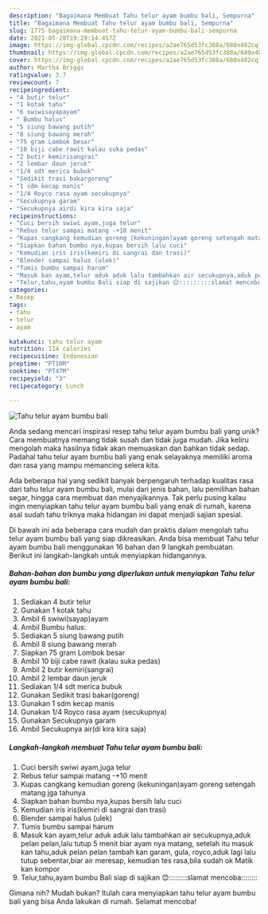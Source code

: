 ```yaml
---
description: "Bagaimana Membuat Tahu telur ayam bumbu bali, Sempurna"
title: "Bagaimana Membuat Tahu telur ayam bumbu bali, Sempurna"
slug: 1775-bagaimana-membuat-tahu-telur-ayam-bumbu-bali-sempurna
date: 2021-05-28T19:29:14.457Z
image: https://img-global.cpcdn.com/recipes/a2ae765d53fc388a/680x482cq70/tahu-telur-ayam-bumbu-bali-foto-resep-utama.jpg
thumbnail: https://img-global.cpcdn.com/recipes/a2ae765d53fc388a/680x482cq70/tahu-telur-ayam-bumbu-bali-foto-resep-utama.jpg
cover: https://img-global.cpcdn.com/recipes/a2ae765d53fc388a/680x482cq70/tahu-telur-ayam-bumbu-bali-foto-resep-utama.jpg
author: Martha Briggs
ratingvalue: 3.7
reviewcount: 7
recipeingredient:
- "4 butir telur"
- "1 kotak tahu"
- "6 swiwisayapayam"
- " Bumbu halus"
- "5 siung bawang putih"
- "8 siung bawang merah"
- "75 gram Lombok besar"
- "10 biji cabe rawit kalau suka pedas"
- "2 butir kemirisangrai"
- "2 lembar daun jeruk"
- "1/4 sdt merica bubuk"
- "Sedikit trasi bakargoreng"
- "1 sdm kecap manis"
- "1/4 Royco rasa ayam secukupnya"
- "Secukupnya garam"
- "Secukupnya airdi kira kira saja"
recipeinstructions:
- "Cuci bersih swiwi ayam,juga telur"
- "Rebus telur sampai matang -+10 menit"
- "Kupas cangkang kemudian goreng (kekuningan)ayam goreng setengah matang jga tahunya"
- "Siapkan bahan bumbu nya,kupas bersih lalu cuci"
- "Kemudian iris iris(kemiri di sangrai dan trasi)"
- "Blender sampai halus (ulek)"
- "Tumis bumbu sampai harum"
- "Masuk kan ayam,telur aduk aduk lalu tambahkan air secukupnya,aduk pelan pelan,lalu tutup 5 menit biar ayam nya matang, setelah itu masuk kan tahu,aduk pelan pelan tambah kan garam, gula, royco,aduk lagi lalu tutup sebentar,biar air meresap, kemudian tes rasa,bila sudah ok Matik kan kompor"
- "Telur,tahu,ayam bumbu Bali siap di sajikan 😊:::::::::slamat mencoba::::::::"
categories:
- Resep
tags:
- tahu
- telur
- ayam

katakunci: tahu telur ayam 
nutrition: 114 calories
recipecuisine: Indonesian
preptime: "PT10M"
cooktime: "PT47M"
recipeyield: "3"
recipecategory: Lunch

---
```



![Tahu telur ayam bumbu bali](https://img-global.cpcdn.com/recipes/a2ae765d53fc388a/680x482cq70/tahu-telur-ayam-bumbu-bali-foto-resep-utama.jpg)

Anda sedang mencari inspirasi resep tahu telur ayam bumbu bali yang unik? Cara membuatnya memang tidak susah dan tidak juga mudah. Jika keliru mengolah maka hasilnya tidak akan memuaskan dan bahkan tidak sedap. Padahal tahu telur ayam bumbu bali yang enak selayaknya memiliki aroma dan rasa yang mampu memancing selera kita.

Ada beberapa hal yang sedikit banyak berpengaruh terhadap kualitas rasa dari tahu telur ayam bumbu bali, mulai dari jenis bahan, lalu pemilihan bahan segar, hingga cara membuat dan menyajikannya. Tak perlu pusing kalau ingin menyiapkan tahu telur ayam bumbu bali yang enak di rumah, karena asal sudah tahu triknya maka hidangan ini dapat menjadi sajian spesial.




Di bawah ini ada beberapa cara mudah dan praktis dalam mengolah tahu telur ayam bumbu bali yang siap dikreasikan. Anda bisa membuat Tahu telur ayam bumbu bali menggunakan 16 bahan dan 9 langkah pembuatan. Berikut ini langkah-langkah untuk menyiapkan hidangannya.

<!--inarticleads1-->

##### Bahan-bahan dan bumbu yang diperlukan untuk menyiapkan Tahu telur ayam bumbu bali:

1. Sediakan 4 butir telur
1. Gunakan 1 kotak tahu
1. Ambil 6 swiwi(sayap)ayam
1. Ambil  Bumbu halus:
1. Sediakan 5 siung bawang putih
1. Ambil 8 siung bawang merah
1. Siapkan 75 gram Lombok besar
1. Ambil 10 biji cabe rawit (kalau suka pedas)
1. Ambil 2 butir kemiri(sangrai)
1. Ambil 2 lembar daun jeruk
1. Sediakan 1/4 sdt merica bubuk
1. Gunakan Sedikit trasi bakar(goreng)
1. Gunakan 1 sdm kecap manis
1. Gunakan 1/4 Royco rasa ayam (secukupnya)
1. Gunakan Secukupnya garam
1. Ambil Secukupnya air(di kira kira saja)




<!--inarticleads2-->

##### Langkah-langkah membuat Tahu telur ayam bumbu bali:

1. Cuci bersih swiwi ayam,juga telur
1. Rebus telur sampai matang -+10 menit
1. Kupas cangkang kemudian goreng (kekuningan)ayam goreng setengah matang jga tahunya
1. Siapkan bahan bumbu nya,kupas bersih lalu cuci
1. Kemudian iris iris(kemiri di sangrai dan trasi)
1. Blender sampai halus (ulek)
1. Tumis bumbu sampai harum
1. Masuk kan ayam,telur aduk aduk lalu tambahkan air secukupnya,aduk pelan pelan,lalu tutup 5 menit biar ayam nya matang, setelah itu masuk kan tahu,aduk pelan pelan tambah kan garam, gula, royco,aduk lagi lalu tutup sebentar,biar air meresap, kemudian tes rasa,bila sudah ok Matik kan kompor
1. Telur,tahu,ayam bumbu Bali siap di sajikan 😊:::::::::slamat mencoba::::::::




Gimana nih? Mudah bukan? Itulah cara menyiapkan tahu telur ayam bumbu bali yang bisa Anda lakukan di rumah. Selamat mencoba!
